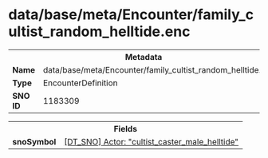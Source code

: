 <h1>data/base/meta/Encounter/family_cultist_random_helltide.enc</h1><table><tr><th colspan="100%">Metadata</th></tr><tr><td><b>Name</b></td><td>data/base/meta/Encounter/family_cultist_random_helltide.enc</td></tr><tr><td><b>Type</b></td><td>EncounterDefinition</td></tr><tr><td><b>SNO ID</b></td><td>1183309</td></tr></table>

<table><tr><th colspan="100%">Fields</th></tr><tr><td><b>snoSymbol</b></td><td><a href="..\Actor\cultist_caster_male_helltide.acr">[DT_SNO] Actor: "cultist_caster_male_helltide"</a></td></tr></table>

